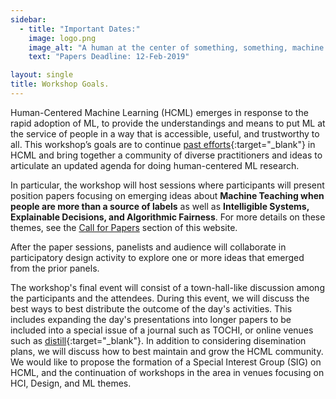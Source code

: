 ```yaml
---
sidebar:
  - title: "Important Dates:"
    image: logo.png
    image_alt: "A human at the center of something, something, machine learning."
    text: "Papers Deadline: 12-Feb-2019"

layout: single
title: Workshop Goals.
---
```


Human-Centered Machine Learning (HCML) emerges in response to the rapid adoption of ML, to provide the understandings and means to put ML at the service of people in a way that is accessible, useful, and trustworthy to all. This workshop’s goals are to continue [past efforts](http://hcml2016.goldsmithsdigital.com/){:target="_blank"} in HCML and bring together a community of diverse practitioners and ideas to articulate an updated agenda for doing human-centered ML research.

In particular, the workshop will host sessions where participants will present position papers focusing on emerging ideas about **Machine Teaching when people are more than a source of labels** as well as **Intelligible Systems, Explainable Decisions, and Algorithmic Fairness**. For more details on these themes, see the [Call for Papers](callforpapers.html) section of this website.

After the paper sessions, panelists and audience will collaborate in participatory design activity to explore one or more ideas that emerged from the prior panels.

The workshop's final event will consist of a town-hall-like discussion among the participants and the attendees. During this event, we will discuss the best ways to best distribute the outcome of the day's activities. This includes expanding the day's presentations into longer papers to be included into a special issue of a journal such as TOCHI, or online venues such as [distill](http://distill.pub){:target="_blank"}.
In addition to considering disemination plans, we will discuss how to best maintain and grow the HCML community. We would like to propose the formation of a Special Interest Group (SIG) on HCML, and the continuation of workshops in the area in venues focusing on  HCI, Design, and ML themes.